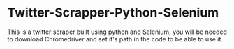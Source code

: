 # Twitter-Scrapper-Python-Selenium

This is a twitter scraper built using python and Selenium, you will be needed to download Chromedriver and set it's path in the code to be able to use it.
